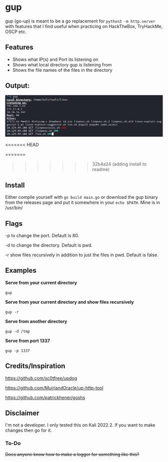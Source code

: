 # gup

gup (go-up) is meant to be a go replacement for `python3 -m http.server` with features that I find useful when practicing on HackTheBox, TryHackMe, OSCP etc. 

## Features
* Shows what IP(s) and Port its listening on
* Shows what local directory gup is listening from
* Shows the file names of the files in the directory

## Output:
![gup](images/gup.png?raw=true "output")

<<<<<<< HEAD

=======
>>>>>>> 32b4a24 (adding install to readme)
## Install
Either compile yourself with `go build main.go` or download the gup binary from the releases page and put it somewhere in your `echo $PATH`. Mine is in /usr/bin/

## Flags

-p to change the port. Default is 80.

-d to change the directory. Default is pwd.

-r show files recursively in addition to just the files in pwd. Default is false. 

## Examples

**Serve from your current directory**

`gup`

**Serve from your current directory and show files recursively**

`gup -r`

**Serve from another directory**

`gup -d /tmp`

**Serve from port 1337**

`gup -p 1337`

  
## Credits/Inspiration

https://github.com/sc0tfree/updog

https://github.com/MuirlandOracle/up-http-tool

https://github.com/patrickhener/goshs


## Disclaimer

I'm not a developer. I only tested this on Kali 2022.2. If you want to make changes then go for it. 

### To-Do
~~Does anyone know how to make a logger for something like this?~~
